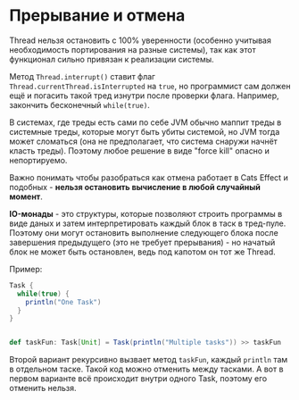 # Прерывание и отмена

Thread нельзя остановить с 100% уверенности (особенно учитывая необходимость портирования на разные системы), так как этот функционал сильно привязан к реализации системы.

Метод `Thread.interrupt()` ставит флаг `Thread.currentThread.isInterrupted` на `true`, но программист сам должен ещё и погасить такой тред изнутри после проверки флага. Например, закончить бесконечный `while(true)`.

В системах, где треды есть сами по себе JVM обычно маппит треды в системные треды, которые могут быть убиты системой, но JVM тогда может сломаться (она не предполагает, что система снаружи начнёт класть треды). Поэтому любое решение в виде "force kill" опасно и непортируемо.

Важно понимать чтобы разобраться как отмена работает в Cats Effect и подобных - **нельзя остановить вычисление в любой cлучайный момент**. 

**IO-монады** - это структуры, которые позволяют строить программы в виде даных и затем интерпретировать каждый блок в таск в тред-пуле. Поэтому они могут остановить выполнение следующего блока после завершения предыдущего (это не требует прерывания) - но начатый блок не может быть остановлен, ведь под капотом он тот же Thread.

Пример:

```scala
Task {
  while(true) {
    println("One Task")
  }
}


def taskFun: Task[Unit] = Task(println("Multiple tasks")) >> taskFun

```

Второй вариант рекурсивно вызвает метод `taskFun`, каждый `println` там в отдельном таске. Такой код можно отменить между тасками. А вот в первом варианте всё происходит внутри одного Task, поэтому его отменить нельзя.




